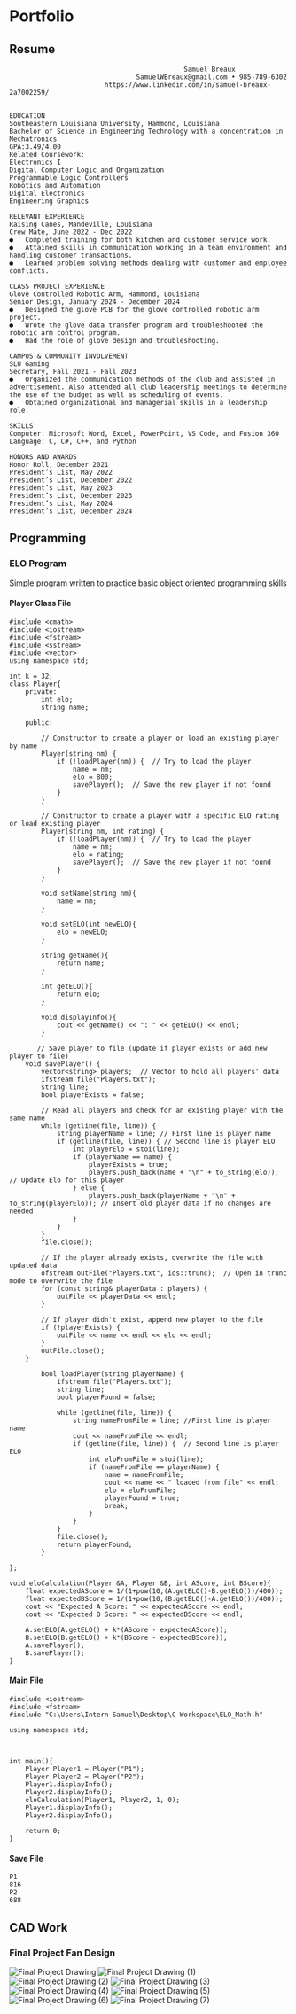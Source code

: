 # Portfolio
## Resume
```
                                            Samuel Breaux
                                SamuelWBreaux@gmail.com • 985-789-6302
                        https://www.linkedin.com/in/samuel-breaux-2a7002259/


EDUCATION
Southeastern Louisiana University, Hammond, Louisiana
Bachelor of Science in Engineering Technology with a concentration in Mechatronics
GPA:3.49/4.00
Related Coursework:
Electronics I
Digital Computer Logic and Organization
Programmable Logic Controllers
Robotics and Automation
Digital Electronics
Engineering Graphics

RELEVANT EXPERIENCE
Raising Canes, Mandeville, Louisiana
Crew Mate, June 2022 - Dec 2022
●	Completed training for both kitchen and customer service work.
●	Attained skills in communication working in a team environment and handling customer transactions.
●	Learned problem solving methods dealing with customer and employee conflicts.

CLASS PROJECT EXPERIENCE
Glove Controlled Robotic Arm, Hammond, Louisiana
Senior Design, January 2024 - December 2024
●	Designed the glove PCB for the glove controlled robotic arm project.
●	Wrote the glove data transfer program and troubleshooted the robotic arm control program.
●	Had the role of glove design and troubleshooting. 

CAMPUS & COMMUNITY INVOLVEMENT
SLU Gaming
Secretary, Fall 2021 - Fall 2023
●	Organized the communication methods of the club and assisted in advertisement. Also attended all club leadership meetings to determine the use of the budget as well as scheduling of events.
●	Obtained organizational and managerial skills in a leadership role.

SKILLS
Computer: Microsoft Word, Excel, PowerPoint, VS Code, and Fusion 360
Language: C, C#, C++, and Python

HONORS AND AWARDS
Honor Roll, December 2021
President’s List, May 2022
President’s List, December 2022
President’s List, May 2023
President’s List, December 2023
President’s List, May 2024
President’s List, December 2024
```
## Programming
### ELO Program 
Simple program written to practice basic object oriented programming skills
#### Player Class File
```
#include <cmath>
#include <iostream>
#include <fstream>
#include <sstream>
#include <vector>
using namespace std;

int k = 32;
class Player{
    private:
        int elo;
        string name;

    public:

        // Constructor to create a player or load an existing player by name
        Player(string nm) {
            if (!loadPlayer(nm)) {  // Try to load the player
                name = nm;
                elo = 800;
                savePlayer();  // Save the new player if not found
            }
        }

        // Constructor to create a player with a specific ELO rating or load existing player
        Player(string nm, int rating) {
            if (!loadPlayer(nm)) {  // Try to load the player
                name = nm;
                elo = rating;
                savePlayer();  // Save the new player if not found
            }
        }

        void setName(string nm){
            name = nm;
        }

        void setELO(int newELO){
            elo = newELO;
        }

        string getName(){
            return name;
        }

        int getELO(){
            return elo;
        }

        void displayInfo(){
            cout << getName() << ": " << getELO() << endl;
        }

       // Save player to file (update if player exists or add new player to file)
    void savePlayer() {
        vector<string> players;  // Vector to hold all players' data
        ifstream file("Players.txt");
        string line;
        bool playerExists = false;
        
        // Read all players and check for an existing player with the same name
        while (getline(file, line)) {
            string playerName = line; // First line is player name
            if (getline(file, line)) { // Second line is player ELO
                int playerElo = stoi(line);
                if (playerName == name) {
                    playerExists = true;
                    players.push_back(name + "\n" + to_string(elo));  // Update Elo for this player
                } else {
                    players.push_back(playerName + "\n" + to_string(playerElo)); // Insert old player data if no changes are needed
                }
            }
        }
        file.close();

        // If the player already exists, overwrite the file with updated data
        ofstream outFile("Players.txt", ios::trunc);  // Open in trunc mode to overwrite the file
        for (const string& playerData : players) {
            outFile << playerData << endl;
        }

        // If player didn't exist, append new player to the file
        if (!playerExists) {
            outFile << name << endl << elo << endl;
        }
        outFile.close();
    }

        bool loadPlayer(string playerName) {
            ifstream file("Players.txt");
            string line;
            bool playerFound = false;
    
            while (getline(file, line)) {
                string nameFromFile = line; //First line is player name
                cout << nameFromFile << endl;
                if (getline(file, line)) {  // Second line is player ELO
                    int eloFromFile = stoi(line);
                    if (nameFromFile == playerName) {
                        name = nameFromFile;
                        cout << name << " loaded from file" << endl;
                        elo = eloFromFile;
                        playerFound = true;
                        break;
                    }
                }
            }
            file.close();
            return playerFound;
        }

};

void eloCalculation(Player &A, Player &B, int AScore, int BScore){
    float expectedAScore = 1/(1+pow(10,(A.getELO()-B.getELO())/400));
    float expectedBScore = 1/(1+pow(10,(B.getELO()-A.getELO())/400));
    cout << "Expected A Score: " << expectedAScore << endl;
    cout << "Expected B Score: " << expectedBScore << endl;
    
    A.setELO(A.getELO() + k*(AScore - expectedAScore));
    B.setELO(B.getELO() + k*(BScore - expectedBScore));
    A.savePlayer();
    B.savePlayer();
}
```
#### Main File
```
#include <iostream>
#include <fstream>
#include "C:\Users\Intern Samuel\Desktop\C Workspace\ELO_Math.h"

using namespace std;



int main(){
    Player Player1 = Player("P1");
    Player Player2 = Player("P2");
    Player1.displayInfo();
    Player2.displayInfo();
    eloCalculation(Player1, Player2, 1, 0);
    Player1.displayInfo();
    Player2.displayInfo();

    return 0;
}
```
#### Save File
```
P1
816
P2
688
```
## CAD Work
### Final Project Fan Design
![Final Project Drawing](https://github.com/user-attachments/assets/ff8eaba7-9001-492f-a379-8945b36a60c3)
![Final Project Drawing (1)](https://github.com/user-attachments/assets/4202747f-6b8e-4473-b59b-5e5a283df8b4)
![Final Project Drawing (2)](https://github.com/user-attachments/assets/af035be5-4aa7-40d1-bb31-1db28757bce4)
![Final Project Drawing (3)](https://github.com/user-attachments/assets/f6b018b8-ae79-4ded-8537-398787639338)
![Final Project Drawing (4)](https://github.com/user-attachments/assets/990eaecd-c497-41f6-8b4b-569777ab32d0)
![Final Project Drawing (5)](https://github.com/user-attachments/assets/5006fc7f-1f95-452b-93d5-25ea726888f9)
![Final Project Drawing (6)](https://github.com/user-attachments/assets/7c3c4bec-75da-4fea-8617-7f0a7e840392)
![Final Project Drawing (7)](https://github.com/user-attachments/assets/8ba2a1a0-0e57-4386-8d7c-678f13235bf4)
